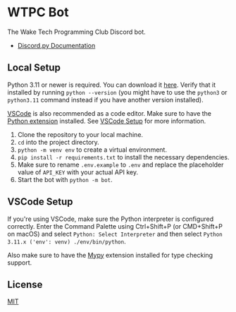 # WTPC Bot

The Wake Tech Programming Club Discord bot.

-   [Discord.py Documentation](https://discordpy.readthedocs.io/en/stable/)

## Local Setup

Python 3.11 or newer is required. You can download it [here](https://www.python.org/downloads/). Verify that it installed by running `python --version` (you might have to use the `python3` or `python3.11` command instead if you have another version installed).

[VSCode](https://code.visualstudio.com/) is also recommended as a code editor. Make sure to have the [Python extension](https://marketplace.visualstudio.com/items?itemName=ms-python.python) installed. See [VSCode Setup](#vscode-setup) for more information.

1. Clone the repository to your local machine.
2. `cd` into the project directory.
3. `python -m venv env` to create a virtual environment.
4. `pip install -r requirements.txt` to install the necessary dependencies.
5. Make sure to rename `.env.example` to `.env` and replace the placeholder value of `API_KEY` with your actual API key.
6. Start the bot with `python -m bot`.

## VSCode Setup

If you're using VSCode, make sure the Python interpreter is configured correctly. Enter the Command Palette using Ctrl+Shift+P (or CMD+Shift+P on macOS) and select `Python: Select Interpreter` and then select `Python 3.11.x ('env': venv) ./env/bin/python`.

Also make sure to have the [Mypy](https://marketplace.visualstudio.com/items?itemName=matangover.mypy) extension installed for type checking support.

## License

[MIT](./LCIENSE)
